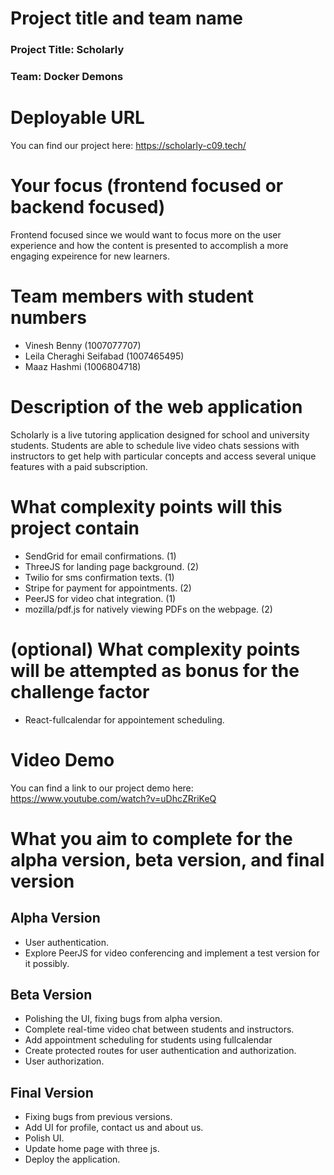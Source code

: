 # Project title and team name

### Project Title: Scholarly

### Team: Docker Demons

# Deployable URL

You can find our project here: https://scholarly-c09.tech/

# Your focus (frontend focused or backend focused)

Frontend focused since we would want to focus more on the user experience and how the content is presented to accomplish a more engaging expeirence for new learners.

# Team members with student numbers

- Vinesh Benny (1007077707)
- Leila Cheraghi Seifabad (1007465495)
- Maaz Hashmi (1006804718)

# Description of the web application

Scholarly is a live tutoring application designed for school and university students. Students are able to schedule live video chats sessions with instructors to get help with particular concepts and access several unique features with a paid subscription.

# What complexity points will this project contain

- SendGrid for email confirmations. (1)
- ThreeJS for landing page background. (2)
- Twilio for sms confirmation texts. (1)
- Stripe for payment for appointments. (2)
- PeerJS for video chat integration. (1)
- mozilla/pdf.js for natively viewing PDFs on the webpage. (2)

# (optional) What complexity points will be attempted as bonus for the challenge factor

- React-fullcalendar for appointement scheduling.

# Video Demo

You can find a link to our project demo here:
https://www.youtube.com/watch?v=uDhcZRriKeQ

# What you aim to complete for the alpha version, beta version, and final version

## Alpha Version

- User authentication.
- Explore PeerJS for video conferencing and implement a test version for it possibly.

## Beta Version

- Polishing the UI, fixing bugs from alpha version.
- Complete real-time video chat between students and instructors.
- Add appointment scheduling for students using fullcalendar
- Create protected routes for user authentication and authorization.
- User authorization.

## Final Version

- Fixing bugs from previous versions.
- Add UI for profile, contact us and about us.
- Polish UI.
- Update home page with three js.
- Deploy the application.
